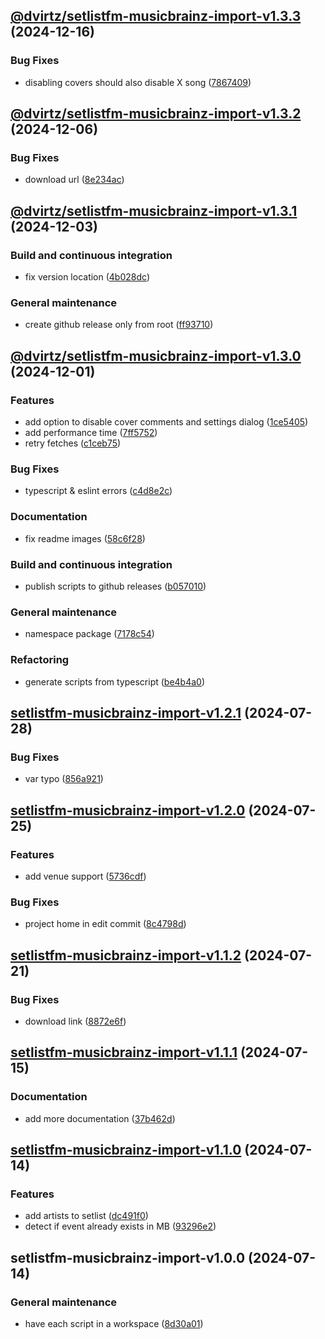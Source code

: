 ## [@dvirtz/setlistfm-musicbrainz-import-v1.3.3](https://github.com/dvirtz/musicbrainz-scripts/compare/@dvirtz/setlistfm-musicbrainz-import-v1.3.2...@dvirtz/setlistfm-musicbrainz-import-v1.3.3) (2024-12-16)


### Bug Fixes

* disabling covers should also disable X song ([7867409](https://github.com/dvirtz/musicbrainz-scripts/commit/78674097a5ff8d4420998ec3d6f34a3ddc16d43a))

## [@dvirtz/setlistfm-musicbrainz-import-v1.3.2](https://github.com/dvirtz/musicbrainz-scripts/compare/@dvirtz/setlistfm-musicbrainz-import-v1.3.1...@dvirtz/setlistfm-musicbrainz-import-v1.3.2) (2024-12-06)


### Bug Fixes

* download url ([8e234ac](https://github.com/dvirtz/musicbrainz-scripts/commit/8e234ac0cc29bf1abbd2e30f231c3d7c691ad06c))

## [@dvirtz/setlistfm-musicbrainz-import-v1.3.1](https://github.com/dvirtz/musicbrainz-scripts/compare/@dvirtz/setlistfm-musicbrainz-import-v1.3.0...@dvirtz/setlistfm-musicbrainz-import-v1.3.1) (2024-12-03)


### Build and continuous integration

* fix version location ([4b028dc](https://github.com/dvirtz/musicbrainz-scripts/commit/4b028dcc19eca106d67a1c6eb15643e03ea9ecc5))


### General maintenance

* create github release only from root ([ff93710](https://github.com/dvirtz/musicbrainz-scripts/commit/ff9371069d008be91b4d8ac156b7e3a473875474))

## [@dvirtz/setlistfm-musicbrainz-import-v1.3.0](https://github.com/dvirtz/musicbrainz-scripts/compare/@dvirtz/setlistfm-musicbrainz-import-v1.2.1...@dvirtz/setlistfm-musicbrainz-import-v1.3.0) (2024-12-01)


### Features

* add option to disable cover comments and settings dialog ([1ce5405](https://github.com/dvirtz/musicbrainz-scripts/commit/1ce54054a132647391c56870de57aefda285a847))
* add performance time ([7ff5752](https://github.com/dvirtz/musicbrainz-scripts/commit/7ff5752d52dc603fa26610f4a6c30c7216196562))
* retry fetches ([c1ceb75](https://github.com/dvirtz/musicbrainz-scripts/commit/c1ceb75b66622aa62372812f6bb3929b94de38e4))


### Bug Fixes

* typescript & eslint errors ([c4d8e2c](https://github.com/dvirtz/musicbrainz-scripts/commit/c4d8e2c4d0eed5546da686ffde3dfc241091abe7))


### Documentation

* fix readme images ([58c6f28](https://github.com/dvirtz/musicbrainz-scripts/commit/58c6f28e83b60be100998f95996d242f76107931))


### Build and continuous integration

* publish scripts to github releases ([b057010](https://github.com/dvirtz/musicbrainz-scripts/commit/b057010da9e8e588c5c3c468df2deb9bbcae69bf))


### General maintenance

* namespace package ([7178c54](https://github.com/dvirtz/musicbrainz-scripts/commit/7178c54dde124d84cf75ce3a7f18c44a5329a73b))


### Refactoring

* generate scripts from typescript ([be4b4a0](https://github.com/dvirtz/musicbrainz-scripts/commit/be4b4a045592202b39ef74771690cf07ca3c37b2))

## [setlistfm-musicbrainz-import-v1.2.1](https://github.com/dvirtz/musicbrainz-scripts/compare/setlistfm-musicbrainz-import-v1.2.0...setlistfm-musicbrainz-import-v1.2.1) (2024-07-28)

### Bug Fixes

- var typo ([856a921](https://github.com/dvirtz/musicbrainz-scripts/commit/856a92165f7a769e28f11a50e2da2e3044cd15a8))

## [setlistfm-musicbrainz-import-v1.2.0](https://github.com/dvirtz/musicbrainz-scripts/compare/setlistfm-musicbrainz-import-v1.1.2...setlistfm-musicbrainz-import-v1.2.0) (2024-07-25)

### Features

- add venue support ([5736cdf](https://github.com/dvirtz/musicbrainz-scripts/commit/5736cdf230fb658bb4f589e8eb436548fa106e3e))

### Bug Fixes

- project home in edit commit ([8c4798d](https://github.com/dvirtz/musicbrainz-scripts/commit/8c4798dad55625e775fdb52fab50273dc68f8a66))

## [setlistfm-musicbrainz-import-v1.1.2](https://github.com/dvirtz/musicbrainz-scripts/compare/setlistfm-musicbrainz-import-v1.1.1...setlistfm-musicbrainz-import-v1.1.2) (2024-07-21)

### Bug Fixes

- download link ([8872e6f](https://github.com/dvirtz/musicbrainz-scripts/commit/8872e6f2dbfd7a48e582c2fd99ef23419509fba5))

## [setlistfm-musicbrainz-import-v1.1.1](https://github.com/dvirtz/musicbrainz-scripts/compare/setlistfm-musicbrainz-import-v1.1.0...setlistfm-musicbrainz-import-v1.1.1) (2024-07-15)

### Documentation

- add more documentation ([37b462d](https://github.com/dvirtz/musicbrainz-scripts/commit/37b462d206655b53475b2fae458fd050f1952269))

## [setlistfm-musicbrainz-import-v1.1.0](https://github.com/dvirtz/musicbrainz-scripts/compare/setlistfm-musicbrainz-import-v1.0.0...setlistfm-musicbrainz-import-v1.1.0) (2024-07-14)

### Features

- add artists to setlist ([dc491f0](https://github.com/dvirtz/musicbrainz-scripts/commit/dc491f0e5e87ecfbdbc6d454bc8358339c0bd959))
- detect if event already exists in MB ([93296e2](https://github.com/dvirtz/musicbrainz-scripts/commit/93296e2d1ce8586c5813486368c0db8228f598c4))

## setlistfm-musicbrainz-import-v1.0.0 (2024-07-14)

### General maintenance

- have each script in a workspace ([8d30a01](https://github.com/dvirtz/musicbrainz-scripts/commit/8d30a0164054c0c6bf54c45b8bea8c8e85b60a31))
